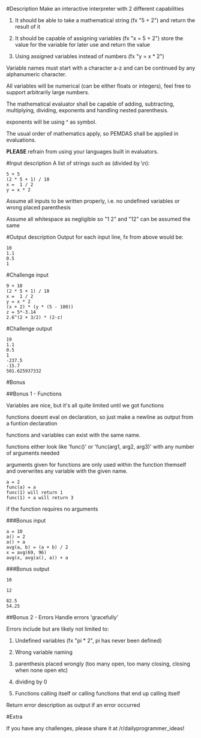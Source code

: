 #Description
Make an interactive interpreter with 2 different capabilities

1. It should be able to take a mathematical string (fx "5 + 2") and return the result of it

2. It should be capable of assigning variables (fx "x = 5 + 2") store the value for the variable for later use and return the value

3. Using assigned variables instead of numbers (fx "y = x * 2")

Variable names must start with a character a-z and can be continued by any alphanumeric character.

All variables will be numerical (can be either floats or integers), feel free to support arbitrarily large numbers.

The mathematical evaluator shall be capable of adding, subtracting, multiplying, dividing, exponents and handling nested parenthesis.

exponents will be using ^ as symbol.

The usual order of mathematics apply, so PEMDAS shall be applied in evaluations.

**PLEASE** refrain from using your languages built in evaluators.

#Input description
A list of strings such as (divided by \n):

    5 + 5
    (2 * 5 + 1) / 10
    x =  1 / 2
    y = x * 2

Assume all inputs to be written properly, i.e. no undefined variables or wrong placed parenthesis

Assume all whitespace as negligible so "1 2" and "12" can be assumed the same

#Output description
Output for each input line, fx from above would be:

    10
    1.1
    0.5
    1

#Challenge input

    9 + 10
    (2 * 5 + 1) / 10
    x =  1 / 2
    y = x * 2
    (x + 2) * (y * (5 - 100))
    z = 5*-3.14
    2.6^(2 + 3/2) * (2-z)

#Challenge output

    19
    1.1
    0.5
    1
    -237.5
    -15.7
    501.625937332

#Bonus

##Bonus 1 - Functions

Variables are nice, but it's all quite limited until we got functions

functions doesnt eval on declaration, so just make a newline as output from a funtion declaration

functions and variables can exist with the same name.

functions either look like 'func()' or 'func(arg1, arg2, arg3)' with any number of arguments needed

arguments given for functions are only used within the function themself and overwrites any variable with the given name.

    a = 2
    func(a) = a
    func(1) will return 1
    func(1) + a will return 3


if the function requires no arguments


###Bonus input

    a = 10
    a() = 2
    a() + a
    avg(a, b) = (a + b) / 2
    x = avg(69, 96)
    avg(x, avg(a(), a)) + a

###Bonus output

    10
    
    12
    
    82.5
    54.25

##Bonus 2 - Errors
Handle errors 'gracefully'

Errors include but are likely not limited to:

1. Undefined variables (fx "pi * 2", pi has never been defined)

2. Wrong variable naming

3. parenthesis placed wrongly (too many open, too many closing, closing when none open etc)

4. dividing by 0

5. Functions calling itself or calling functions that end up calling itself

Return error description as output if an error occurred

#Extra

If you have any challenges, please share it at /r/dailyprogrammer_ideas!


